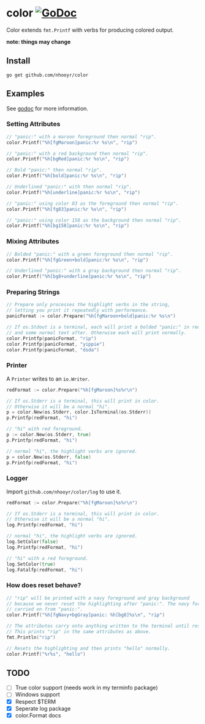 # color [![GoDoc](https://godoc.org/github.com/nhooyr/color?status.svg)](https://godoc.org/github.com/nhooyr/color)

Color extends `fmt.Printf` with verbs for producing colored output.

__note: things may change__

## Install
```
go get github.com/nhooyr/color
```

## Examples
See [godoc](https://godoc.org/github.com/nhooyr/color) for more information.

### Setting Attributes
```go
// "panic:" with a maroon foreground then normal "rip".
color.Printf("%h[fgMaroon]panic:%r %s\n", "rip")

// "panic:" with a red background then normal "rip".
color.Printf("%h[bgRed]panic:%r %s\n", "rip")

// Bold "panic:" then normal "rip".
color.Printf("%h[bold]panic:%r %s\n", "rip")

// Underlined "panic:" with then normal "rip".
color.Printf("%h[underline]panic:%r %s\n", "rip")

// "panic:" using color 83 as the foreground then normal "rip".
color.Printf("%h[fg83]panic:%r %s\n", "rip")

// "panic:" using color 158 as the background then normal "rip".
color.Printf("%h[bg158]panic:%r %s\n", "rip")
```

### Mixing Attributes
```go
// Bolded "panic:" with a green foreground then normal "rip".
color.Printf("%h[fgGreen+bold]panic:%r %s\n", "rip")

// Underlined "panic:" with a gray background then normal "rip".
color.Printf("%h[bg8+underline]panic:%r %s\n", "rip")
```

### Preparing Strings
```go
// Prepare only processes the highlight verbs in the string,
// letting you print it repeatedly with performance.
panicFormat := color.Prepare("%h[fgMaroon+bold]panic:%r %s\n")

// If os.Stdout is a terminal, each will print a bolded "panic:" in red foreground
// and some normal text after. Otherwise each will print normally.
color.Printfp(panicFormat, "rip")
color.Printfp(panicFormat, "yippie")
color.Printfp(panicFormat, "dsda")
```

### Printer
A `Printer` writes to an `io.Writer`.

```go
redFormat := color.Prepare("%h[fgMaroon]%s%r\n")

// If os.Stderr is a terminal, this will print in color.
// Otherwise it will be a normal "hi".
p = color.New(os.Stderr, color.IsTerminal(os.Stderr))
p.Printfp(redFormat, "hi")

// "hi" with red foreground.
p := color.New(os.Stderr, true)
p.Printfp(redFormat, "hi")

// normal "hi", the highlight verbs are ignored.
p = color.New(os.Stderr, false)
p.Printfp(redFormat, "hi")
```

### Logger
Import `github.com/nhooyr/color/log` to use it.

```go
redFormat := color.Prepare("%h[fgMaroon]%s%r\n")

// If os.Stderr is a terminal, this will print in color.
// Otherwise it will be a normal "hi".
log.Printfp(redFormat, "hi")

// normal "hi", the highlight verbs are ignored.
log.SetColor(false)
log.Printfp(redFormat, "hi")

// "hi" with a red foreground.
log.SetColor(true)
log.Fatalfp(redFormat, "hi")
```

### How does reset behave?
```go
// "rip" will be printed with a navy foreground and gray background
// because we never reset the highlighting after "panic:". The navy foreground is
// carried on from "panic:".
color.Printf("%h[fgNavy+bgGray]panic: %h[bg8]%s\n", "rip")

// The attributes carry onto anything written to the terminal until reset.
// This prints "rip" in the same attributes as above.
fmt.Println("rip")

// Resets the highlighting and then prints "hello" normally.
color.Printf("%r%s", "hello")
```

## TODO
- [ ] True color support (needs work in my terminfo package)
- [ ] Windows support
- [x] Respect $TERM
- [x] Seperate log package
- [x] color.Format docs
